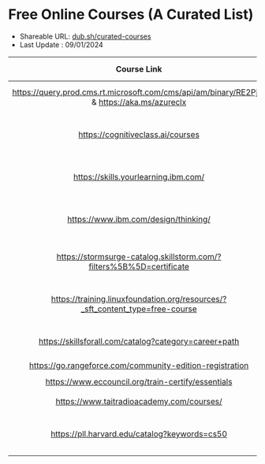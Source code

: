 # Free Online Courses (A Curated List)

- Shareable URL: [dub.sh/curated-courses](https://dub.sh/curated-courses)
- Last Update : 09/01/2024

| Course Link | LinkedIn Badge  | Digital Certificate | Certificate Cost | Provider | Topic(s) |
|     :---:    |     :---:      |     :---:     |     :---:     |     :---:     |     :---:     |
| https://query.prod.cms.rt.microsoft.com/cms/api/am/binary/RE2PjDI & https://aka.ms/azureclx| :heavy_check_mark: | :heavy_check_mark: | Free / Paid | Microsoft & CloudLabs| Systems Administration, AI, Data |
| https://cognitiveclass.ai/courses | :heavy_check_mark: | :heavy_check_mark: | Free | IBM  | Data Analysis, AI, Software Development & More |
| https://skills.yourlearning.ibm.com/ | :heavy_check_mark: | :heavy_check_mark: | Free | IBM  | CyberSec, System Administration, PM, AI |
| https://www.ibm.com/design/thinking/ | :heavy_check_mark: | :heavy_check_mark: | Free | IBM  | Product Design & Project Management |
| https://stormsurge-catalog.skillstorm.com/?filters%5B%5D=certificate | :heavy_check_mark: | :heavy_check_mark: | Free | Stormsurge  | Software Development, Databases & SQL |
| https://training.linuxfoundation.org/resources/?_sft_content_type=free-course| :heavy_check_mark: | :heavy_check_mark: | Free | The Linux Foundation  | CyberSec, Systen Administration, Linux |
| https://skillsforall.com/catalog?category=career+path | :heavy_check_mark: | :heavy_check_mark: | Free / Paid | Cisco  | CyberSec, Network Engineering |
| https://go.rangeforce.com/community-edition-registration | :heavy_check_mark: | :heavy_check_mark: | Free | Rangeforce  | CyberSec |
| https://www.eccouncil.org/train-certify/essentials | :heavy_check_mark: | :heavy_check_mark: | Free | EC Council  | CyberSec |
| https://www.taitradioacademy.com/courses/| :x: | :heavy_check_mark: | Free | Tait Communications  | Radio & Telecom |
| https://pll.harvard.edu/catalog?keywords=cs50 | :x: | :heavy_check_mark: | Free / Paid | Harvard  | Computer Science, Software Development |

